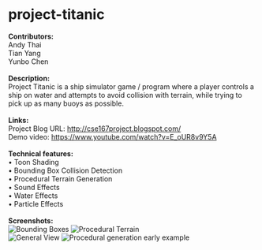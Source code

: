 # project-titanic
<b>Contributors:</b><br>
Andy Thai<br>
Tian Yang<br>
Yunbo Chen<br>
<br>
<b>Description:</b><br>
Project Titanic is a ship simulator game / program where a player controls a ship on water and attempts to avoid collision with terrain, while trying to pick up as many buoys as possible.<br>
<br>
<b>Links:</b><br>
Project Blog URL: http://cse167project.blogspot.com/<br>
Demo video: https://www.youtube.com/watch?v=E_oUR8v9Y5A<br>
<br>
<b>Technical features:</b><br>
• Toon Shading<br>
• Bounding Box Collision Detection<br>
• Procedural Terrain Generation<br>
• Sound Effects<br>
• Water Effects<br>
• Particle Effects<br>
<br>
<b>Screenshots:</b><br>
![Bounding Boxes](https://4.bp.blogspot.com/-FFn-X6n-bLs/WEj3Hff8BuI/AAAAAAAAAWk/vlJCHyuSYyc0unVYJhZXwRKDJId-hJdHwCK4B/s320/SS1.png)
![Procedural Terrain](https://1.bp.blogspot.com/-fGv0s3hoRAc/WEj3ImxYnTI/AAAAAAAAAWs/VyURO6RBYxoEZE3UgspIpE5LjibGfptJACK4B/s320/SS2.png)<br>
![General View](https://1.bp.blogspot.com/-tMkcQD7dK7g/WEj3LDcyabI/AAAAAAAAAW0/jBIUjxemWmUHdeDS02KiqYkKDTg9c7xeQCK4B/s320/SS3.png)
![Procedural generation early example](https://3.bp.blogspot.com/-UUEkjyGWh6E/WEPB8XycaZI/AAAAAAAAAVY/-J8rTl1Vj546hKjVfIbk6FLHOd2A0wziQCK4B/s320/procedural_t.png)<br>
